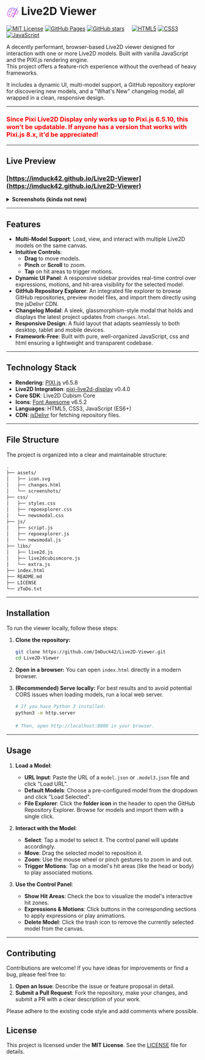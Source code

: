 # <img src="assets/icon.svg" width="32" height="32" alt="Site Icon" style="vertical-align: middle;"> Live2D Viewer  

[![MIT License](https://img.shields.io/badge/License-MIT-blue.svg?logo=opensourceinitiative&logoColor=white)](LICENSE)
[![GitHub Pages](https://img.shields.io/github/deployments/ImDuck42/Live2D-Viewer/github-pages?label=Live%20Preview&logo=github)](https://imduck42.github.io/Live2D-Viewer/)
[![GitHub stars](https://img.shields.io/github/stars/ImDuck42/Live2D-Viewer?style=flat&color=purple&logo=github&logoColor=white)](https://github.com/ImDuck42/Live2D-Viewer)
&nbsp;&nbsp;&nbsp;
[![HTML5](https://img.shields.io/badge/HTML5-E34F26?logo=html5&logoColor=white)](index.html)
[![CSS3](https://img.shields.io/badge/CSS3-1572B6?logo=css&logoColor=white)](css)
[![JavaScript](https://img.shields.io/badge/JavaScript-F7DF1E?logo=javascript&logoColor=black)](js)  

A decently performant, browser-based Live2D viewer designed for interaction with one or more Live2D models. Built with vanilla JavaScript and the PIXI.js rendering engine.  
This project offers a feature-rich experience without the overhead of heavy frameworks.

It includes a dynamic UI, multi-model support, a GitHub repository explorer for discovering new models, and a "What's New" changelog modal, all wrapped in a clean, responsive design.

---
### <p style="color: red;">Since Pixi Live2D Display only works up to Pixi.js 6.5.10, this won't be updatable. If anyone has a version that works with Pixi.js 8.x, it'd be appreciated!</p>

---

## Live Preview

### **[https://imduck42.github.io/Live2D-Viewer](https://imduck42.github.io/Live2D-Viewer)**

<details>
    <summary><strong>Screenshots (kinda not new)</strong></summary>
    <p align="left">
        <img src="assets/screenshots/PreviewPC.png" width="49%" alt="Preview on Desktop">
        <img src="assets/screenshots/PreviewMobile.png" height="220px" alt="Preview on Mobile">
    </p>
    <p align="left">
        <img src="assets/screenshots/ExplorerPC.png" width="49%" alt="File Explorer on Desktop">
        <img src="assets/screenshots/ExplorerMobile.png" height="220px" alt="File Explorer on Mobile">
    </p>
    <p align="left">
        <img src="assets/screenshots/NewsPC.png" width="49%" alt="Changelog on Desktop">
        <img src="assets/screenshots/NewsMobile.png" height="220px" alt="Changelog on Mobile">
    </p>
</details>

---

## Features

-   **Multi-Model Support**: Load, view, and interact with multiple Live2D models on the same canvas.
-   **Intuitive Controls**:
    -   **Drag** to move models.
    -   **Pinch** or **Scroll** to zoom.
    -   **Tap** on hit areas to trigger motions.
-   **Dynamic UI Panel**: A responsive sidebar provides real-time control over expressions, motions, and hit-area visibility for the selected model.
-   **GitHub Repository Explorer**: An integrated file explorer to browse GitHub repositories, preview model files, and import them directly using the jsDelivr CDN.
-   **Changelog Modal**: A sleek, glassmorphism-style modal that holds and displays the latest project updates from `changes.html`.
-   **Responsive Design**: A fluid layout that adapts seamlessly to both desktop, tablet and mobile devices.
-   **Framework-Free**: Built with pure, well-organized JavaScript, css and html ensuring a lightweight and transparent codebase.
---

## Technology Stack

-   **Rendering**: [PIXI.js](https://pixijs.com/) v6.5.8
-   **Live2D Integration**: [pixi-live2d-display](https://github.com/guansss/pixi-live2d-display) v0.4.0
-   **Core SDK**: Live2D Cubism Core
-   **Icons**: [Font Awesome](https://fontawesome.com/) v6.5.2
-   **Languages**: HTML5, CSS3, JavaScript (ES6+)
-   **CDN**: [jsDelivr](https://www.jsdelivr.com/) for fetching repository files.

---

## File Structure

The project is organized into a clear and maintainable structure:

```
.
├── assets/
│   ├── icon.svg
│   ├── changes.html
│   └── screenshots/
├── css/
│   ├── styles.css
│   ├── repoexplorer.css
│   └── newsmodal.css
├── js/
│   ├── script.js
│   ├── repoexplorer.js
│   └── newsmodal.js
├── libs/
│   ├── live2d.js
│   ├── live2dcubismcore.js
│   └── extra.js
├── index.html
├── README.md
├── LICENSE
└── zToDo.txt
```

---

## Installation

To run the viewer locally, follow these steps:

1.  **Clone the repository:**
    ```bash
    git clone https://github.com/ImDuck42/Live2D-Viewer.git
    cd Live2D-Viewer
    ```

2.  **Open in a browser:**
    You can open `index.html` directly in a modern browser.

3.  **(Recommended) Serve locally:**
    For best results and to avoid potential CORS issues when loading models, run a local web server.
    ```bash
    # If you have Python 3 installed:
    python3 -m http.server

    # Then, open http://localhost:8000 in your browser.
    ```

---

## Usage

1.  **Load a Model**:
    -   **URL Input**: Paste the URL of a `model.json` or `.model3.json` file and click "Load URL".
    -   **Default Models**: Choose a pre-configured model from the dropdown and click "Load Selected".
    -   **File Explorer**: Click the **folder icon** in the header to open the GitHub Repository Explorer. Browse for models and import them with a single click.

2.  **Interact with the Model**:
    -   **Select**: Tap a model to select it. The control panel will update accordingly.
    -   **Move**: Drag the selected model to reposition it.
    -   **Zoom**: Use the mouse wheel or pinch gestures to zoom in and out.
    -   **Trigger Motions**: Tap on a model's hit areas (like the head or body) to play associated motions.

3.  **Use the Control Panel**:
    -   **Show Hit Areas**: Check the box to visualize the model's interactive hit zones.
    -   **Expressions & Motions**: Click buttons in the corresponding sections to apply expressions or play animations.
    -   **Delete Model**: Click the trash icon to remove the currently selected model from the canvas.

---

## Contributing

Contributions are welcome! If you have ideas for improvements or find a bug, please feel free to:

1.  **Open an Issue**: Describe the issue or feature proposal in detail.
2.  **Submit a Pull Request**: Fork the repository, make your changes, and submit a PR with a clear description of your work.

Please adhere to the existing code style and add comments where possible.

## License

This project is licensed under the **MIT License**. See the [LICENSE](LICENSE) file for details.